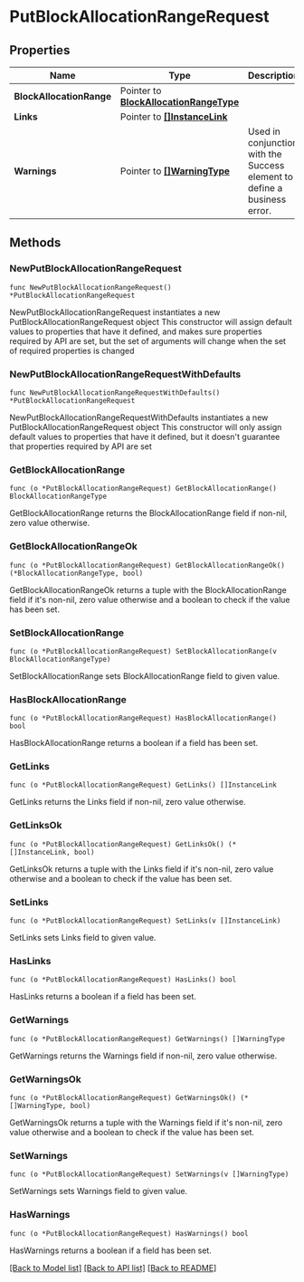# PutBlockAllocationRangeRequest

## Properties

Name | Type | Description | Notes
------------ | ------------- | ------------- | -------------
**BlockAllocationRange** | Pointer to [**BlockAllocationRangeType**](BlockAllocationRangeType.md) |  | [optional] 
**Links** | Pointer to [**[]InstanceLink**](InstanceLink.md) |  | [optional] 
**Warnings** | Pointer to [**[]WarningType**](WarningType.md) | Used in conjunction with the Success element to define a business error. | [optional] 

## Methods

### NewPutBlockAllocationRangeRequest

`func NewPutBlockAllocationRangeRequest() *PutBlockAllocationRangeRequest`

NewPutBlockAllocationRangeRequest instantiates a new PutBlockAllocationRangeRequest object
This constructor will assign default values to properties that have it defined,
and makes sure properties required by API are set, but the set of arguments
will change when the set of required properties is changed

### NewPutBlockAllocationRangeRequestWithDefaults

`func NewPutBlockAllocationRangeRequestWithDefaults() *PutBlockAllocationRangeRequest`

NewPutBlockAllocationRangeRequestWithDefaults instantiates a new PutBlockAllocationRangeRequest object
This constructor will only assign default values to properties that have it defined,
but it doesn't guarantee that properties required by API are set

### GetBlockAllocationRange

`func (o *PutBlockAllocationRangeRequest) GetBlockAllocationRange() BlockAllocationRangeType`

GetBlockAllocationRange returns the BlockAllocationRange field if non-nil, zero value otherwise.

### GetBlockAllocationRangeOk

`func (o *PutBlockAllocationRangeRequest) GetBlockAllocationRangeOk() (*BlockAllocationRangeType, bool)`

GetBlockAllocationRangeOk returns a tuple with the BlockAllocationRange field if it's non-nil, zero value otherwise
and a boolean to check if the value has been set.

### SetBlockAllocationRange

`func (o *PutBlockAllocationRangeRequest) SetBlockAllocationRange(v BlockAllocationRangeType)`

SetBlockAllocationRange sets BlockAllocationRange field to given value.

### HasBlockAllocationRange

`func (o *PutBlockAllocationRangeRequest) HasBlockAllocationRange() bool`

HasBlockAllocationRange returns a boolean if a field has been set.

### GetLinks

`func (o *PutBlockAllocationRangeRequest) GetLinks() []InstanceLink`

GetLinks returns the Links field if non-nil, zero value otherwise.

### GetLinksOk

`func (o *PutBlockAllocationRangeRequest) GetLinksOk() (*[]InstanceLink, bool)`

GetLinksOk returns a tuple with the Links field if it's non-nil, zero value otherwise
and a boolean to check if the value has been set.

### SetLinks

`func (o *PutBlockAllocationRangeRequest) SetLinks(v []InstanceLink)`

SetLinks sets Links field to given value.

### HasLinks

`func (o *PutBlockAllocationRangeRequest) HasLinks() bool`

HasLinks returns a boolean if a field has been set.

### GetWarnings

`func (o *PutBlockAllocationRangeRequest) GetWarnings() []WarningType`

GetWarnings returns the Warnings field if non-nil, zero value otherwise.

### GetWarningsOk

`func (o *PutBlockAllocationRangeRequest) GetWarningsOk() (*[]WarningType, bool)`

GetWarningsOk returns a tuple with the Warnings field if it's non-nil, zero value otherwise
and a boolean to check if the value has been set.

### SetWarnings

`func (o *PutBlockAllocationRangeRequest) SetWarnings(v []WarningType)`

SetWarnings sets Warnings field to given value.

### HasWarnings

`func (o *PutBlockAllocationRangeRequest) HasWarnings() bool`

HasWarnings returns a boolean if a field has been set.


[[Back to Model list]](../README.md#documentation-for-models) [[Back to API list]](../README.md#documentation-for-api-endpoints) [[Back to README]](../README.md)


